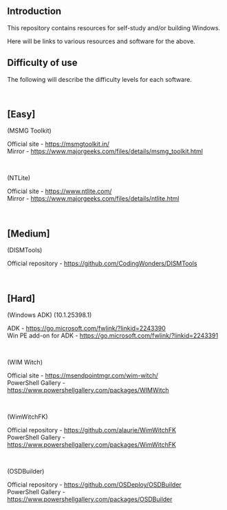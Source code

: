 <h2>Introduction</h2>

This repository contains resources for self-study and/or building Windows.

Here will be links to various resources and software for the above.

<h2>Difficulty of use</h2>

The following will describe the difficulty levels for each software.

<br>

<h2>[Easy]</h2>

(MSMG Toolkit)

Official site - https://msmgtoolkit.in/ <br>
Mirror - https://www.majorgeeks.com/files/details/msmg_toolkit.html 

<br>

(NTLite)

Official site - https://www.ntlite.com/ <br>
Mirror - https://www.majorgeeks.com/files/details/ntlite.html 

<br>

<h2>[Medium]</h2>

(DISMTools)

Official repository - https://github.com/CodingWonders/DISMTools 

<br>

<h2>[Hard]</h2>

(Windows ADK) (10.1.25398.1)

ADK - https://go.microsoft.com/fwlink/?linkid=2243390 <br>
Win PE add-on for ADK - https://go.microsoft.com/fwlink/?linkid=2243391 

<br>

(WIM Witch)

Official site - https://msendpointmgr.com/wim-witch/ <br>
PowerShell Gallery - https://www.powershellgallery.com/packages/WIMWitch 

<br>

(WimWitchFK)

Official repository - https://github.com/alaurie/WimWitchFK <br>
PowerShell Gallery - https://www.powershellgallery.com/packages/WimWitchFK 

<br>

(OSDBuilder)

Official repository - https://github.com/OSDeploy/OSDBuilder <br>
PowerShell Gallery - https://www.powershellgallery.com/packages/OSDBuilder 
